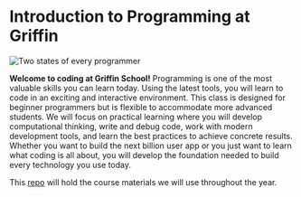 # Introduction to Programming at Griffin
![Two states of every programmer](https://devhumor.com/content/uploads//images/October2014/states-of-a-programmer.png)

**Welcome to coding at Griffin School!** Programming is one of the most valuable skills you can learn today. Using the latest tools, you will learn to code in an exciting and interactive environment. This class is designed for beginner programmers but is flexible to accommodate more advanced students. We will focus on practical learning where you will develop computational thinking, write and debug code, work with modern development tools, and learn the best practices to achieve concrete results. Whether you want to build the next billion user app or you just want to learn what coding is all about, you will develop the foundation needed to build every technology you use today.

This [repo](https://en.wikipedia.org/wiki/Repository_(revision_control)) will hold the course materials we will use throughout the year.
